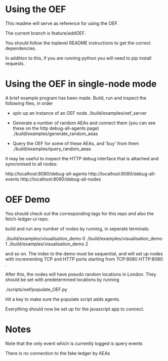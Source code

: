 Using the OEF
========

This readme will serve as reference for using the OEF.

The current branch is feature/addOEF.

You should follow the toplevel README instructions to get the correct dependencies.

In addition to this, if you are running python you will need to pip install requests.


Using the OEF in single-node mode
========

A brief example program has been made. Build, run and inspect the following files, in order

- spin up an instance of an OEF node
./build/examples/oef_server

- Generate a number of random AEAs and connect them (you can see these on the http debug-all-agents page)
./build/examples/generate_random_aeas

- Query the OEF for some of these AEAs, and 'buy' from them
./build/examples/query_random_aeas

It may be useful to inspect the HTTP debug interface that is attached and syncronised to all nodes:

http://localhost:8080/debug-all-agents
http://localhost:8080/debug-all-events
http://localhost:8080/debug-all-nodes

OEF Demo
========

You should check out the corresponding tags for this repo and also the fetch-ledger-ui repo.

build and run any number of nodes by running, in seperate terminals:

./build/examples/visualisation_demo 0
./build/examples/visualisation_demo 1
./build/examples/visualisation_demo 2

and so on. The index to the demo must be sequential, and will set up nodes with incrementing TCP and HTTP ports starting from TCP:9080 HTTP:8080 .

After this, the nodes will have pseudo random locations in London. They should be set with predetermined locations by running

./scripts/oef/populate_OEF.py

Hit a key to make sure the populate script adds agents.

Everything should now be set up for the javascript app to connect.

Notes
========

Note that the only event which is currently logged is query events

There is no connection to the fake ledger by AEAs
